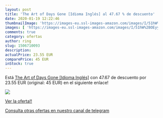 ```yaml
---
layout: post
title: 'The Art of Days Gone [Idioma Inglés] al 47.67 % de descuento'
date: 2020-01-19 12:22:46
thumbnailImage: 'https://images-eu.ssl-images-amazon.com/images/I/51hW%2BOEyyKL._SL200_.jpg'
images: [ 'https://images-eu.ssl-images-amazon.com/images/I/51hW%2BOEyyKL._SL200_.jpg' ]
comments: true
category: ofertas
author: ring
slug: 1506710093
description:
actualPrice: 23.55 EUR
comparePrice: 45 EUR
inStock: true
---
```


Está [The Art of Days Gone [Idioma Inglés]](https://www.amazon.com/dp/1506710093/?tag=redken08-20) con 47.67 de descuento por 23.55 EUR (original: 45 EUR) en el siguiente enlace!

[![](https://images-eu.ssl-images-amazon.com/images/I/51hW%2BOEyyKL._SL200_.jpg)](https://www.amazon.com/dp/1506710093/?tag=redken08-20)

[Ver la oferta!!](https://www.amazon.com/dp/1506710093/?tag=redken08-20)

[Consulta otras ofertas en nuestro canal de telegram](https://t.me/s/ofertas25)
